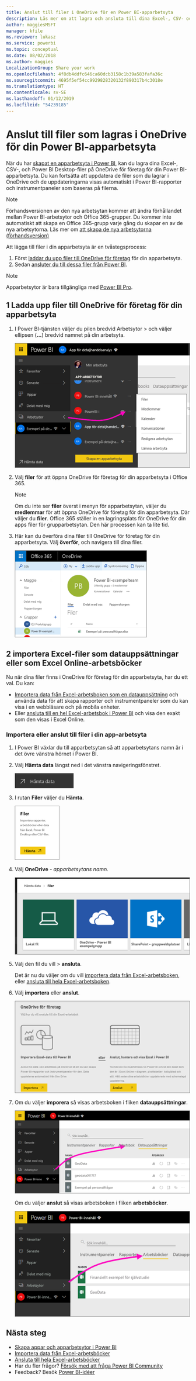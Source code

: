 ```yaml
---
title: Anslut till filer i OneDrive för en Power BI-apparbetsyta
description: Läs mer om att lagra och ansluta till dina Excel-, CSV- och Power BI Desktop-filer på OneDrive för din Power BI-apparbetsyta.
author: maggiesMSFT
manager: kfile
ms.reviewer: lukasz
ms.service: powerbi
ms.topic: conceptual
ms.date: 08/02/2018
ms.author: maggies
LocalizationGroup: Share your work
ms.openlocfilehash: 4f8db4ddfc646ca60dcb3158c1b39a583fafa36c
ms.sourcegitcommit: 4695f5ef54cc9929828320132f890317b4c3018e
ms.translationtype: HT
ms.contentlocale: sv-SE
ms.lasthandoff: 01/12/2019
ms.locfileid: "54239185"
---
```

# <a name="connect-to-files-stored-in-onedrive-for-your-power-bi-app-workspace"></a>Anslut till filer som lagras i OneDrive för din Power BI-apparbetsyta
När du har [skapat en apparbetsyta i Power BI](service-create-distribute-apps.md), kan du lagra dina Excel-, CSV-, och Power BI Desktop-filer på OneDrive för företag för din Power BI-apparbetsyta. Du kan fortsätta att uppdatera de filer som du lagrar i OneDrive och de uppdateringarna visas automatiskt i Power BI-rapporter och instrumentpaneler som baseras på filerna. 

> [!NOTE]
> Förhandsversionen av den nya arbetsytan kommer att ändra förhållandet mellan Power BI-arbetsytor och Office 365-grupper. Du kommer inte automatiskt att skapa en Office 365-grupp varje gång du skapar en av de nya arbetsytorna. Läs mer om [att skapa de nya arbetsytorna (förhandsversion)](service-create-the-new-workspaces.md)

Att lägga till filer i din apparbetsyta är en tvåstegsprocess: 

1. Först [laddar du upp filer till OneDrive för företag](service-connect-to-files-in-app-workspace-onedrive-for-business.md#1-upload-files-to-the-onedrive-for-business-for-your-app-workspace) för din apparbetsyta.
2. Sedan [ansluter du till dessa filer från Power BI](service-connect-to-files-in-app-workspace-onedrive-for-business.md#2-import-excel-files-as-datasets-or-as-excel-online-workbooks).

> [!NOTE]
> Apparbetsytor är bara tillgängliga med [Power BI Pro](service-features-license-type.md).
> 
> 

## <a name="1-upload-files-to-the-onedrive-for-business-for-your-app-workspace"></a>1 Ladda upp filer till OneDrive för företag för din apparbetsyta
1. I Power BI-tjänsten väljer du pilen bredvid Arbetsytor > och väljer ellipsen (**…**) bredvid namnet på din arbetsyta. 
   
   ![](media/service-connect-to-files-in-app-workspace-onedrive-for-business/power-bi-app-ellipsis.png)
2. Välj **filer** för att öppna OneDrive för företag för din apparbetsyta i Office 365.
   
   > [!NOTE]
   > Om du inte ser **filer** överst i menyn för apparbetsytan, väljer du **medlemmar** för att öppna OneDrive för företag för din apparbetsyta. Där väljer du **filer**. Office 365 ställer in en lagringsplats för OneDrive för din apps filer för grupparbetsytan. Den här processen kan ta lite tid. 
   > 
   > 
3. Här kan du överföra dina filer till OneDrive för företag för din apparbetsyta. Välj **överför**, och navigera till dina filer.
   
   ![](media/service-connect-to-files-in-app-workspace-onedrive-for-business/pbi_grpfilesonedrive.png)

## <a name="2-import-excel-files-as-datasets-or-as-excel-online-workbooks"></a>2 importera Excel-filer som datauppsättningar eller som Excel Online-arbetsböcker
Nu när dina filer finns i OneDrive för företag för din apparbetsyta, har du ett val. Du kan: 

* [Importera data från Excel-arbetsboken som en datauppsättning](service-get-data-from-files.md) och använda data för att skapa rapporter och instrumentpaneler som du kan visa i en webbläsare och på mobila enheter.
* Eller [ansluta till en hel Excel-arbetsbok i Power BI](service-excel-workbook-files.md) och visa den exakt som den visas i Excel Online.

### <a name="import-or-connect-to-the-files-in-your-app-workspace"></a>Importera eller anslut till filer i din app-arbetsyta
1. I Power BI växlar du till apparbetsytan så att apparbetsytans namn är i det övre vänstra hörnet i Power BI. 
2. Välj **Hämta data** längst ned i det vänstra navigeringsfönstret. 
   
   ![](media/service-connect-to-files-in-app-workspace-onedrive-for-business/power-bi-app-get-data-button.png)
3. I rutan **Filer** väljer du **Hämta**.
   
   ![](media/service-connect-to-files-in-app-workspace-onedrive-for-business/pbi_getfiles.png)
4. Välj **OneDrive** - *apparbetsytans namn*.
   
    ![](media/service-connect-to-files-in-app-workspace-onedrive-for-business/pbi_grp_one_drive_shrpt.png)
5. Välj den fil du vill > **ansluta**.
   
    Det är nu du väljer om du vill [importera data från Excel-arbetsboken](service-get-data-from-files.md), eller [ansluta till hela Excel-arbetsboken](service-excel-workbook-files.md).
6. Välj **importera** eller **anslut**.
   
    ![](media/service-connect-to-files-in-app-workspace-onedrive-for-business/pbi_importexceldataorwholecrop.png)
7. Om du väljer **imporera** så visas arbetsboken i fliken **datauppsättningar**. 
   
    ![](media/service-connect-to-files-in-app-workspace-onedrive-for-business/power-bi-app-excel-file-import.png)
   
    Om du väljer **anslut** så visas arbetsboken i fliken **arbetsböcker**.
   
    ![](media/service-connect-to-files-in-app-workspace-onedrive-for-business/power-bi-app-excel-file-connect.png)

## <a name="next-steps"></a>Nästa steg
* [Skapa appar och apparbetsytor i Power BI](service-create-distribute-apps.md)
* [Importera data från Excel-arbetsböcker](service-get-data-from-files.md)
* [Ansluta till hela Excel-arbetsböcker](service-excel-workbook-files.md)
* Har du fler frågor? [Försök med att fråga Power BI Community](http://community.powerbi.com/)
* Feedback? Besök [Power BI-idéer](https://ideas.powerbi.com/forums/265200-power-bi)

